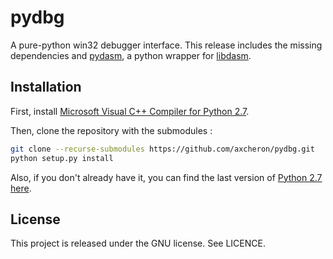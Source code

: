# pydbg

A pure-python win32 debugger interface. This release includes the missing dependencies and [pydasm](https://github.com/axcheron/pydasm), a python wrapper for [libdasm](https://github.com/axcheron/libdasm).

## Installation

First, install [Microsoft Visual C++ Compiler for Python 2.7](https://www.microsoft.com/en-us/download/details.aspx?id=44266).

Then, clone the repository with the submodules :

```bash
git clone --recurse-submodules https://github.com/axcheron/pydbg.git
python setup.py install
```

Also, if you don't already have it, you can find the last version of [Python 2.7 here](https://www.python.org/downloads/).

## License

This project is released under the GNU license. See LICENCE.
